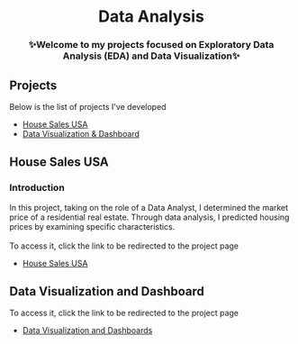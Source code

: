 <h1 align="center">Data Analysis</h1>

<h3 align="center">✨Welcome to my projects focused on Exploratory Data Analysis (EDA) and Data Visualization✨</h2>

## Projects
Below is the list of projects I've developed

- [House Sales USA](#house-sales-usa)
- [Data Visualization & Dashboard](#data-visualization-and-dashboard)

## House Sales USA
### Introduction
In this project, taking on the role of a Data Analyst, I determined the market price of a residential real estate. Through data analysis, I predicted housing prices by examining specific characteristics.</br></br>
To access it, click the link to be redirected to the project page
- [House Sales USA](https://github.com/gut0oliveira/Data-Analysis-Insights/tree/main/House-Sales-USA)

## Data Visualization and Dashboard
To access it, click the link to be redirected to the project page
- [Data Visualization and Dashboards](https://github.com/gut0oliveira/Data-Analysis-Insights/tree/main/Data-Visualization-Dashboards)
